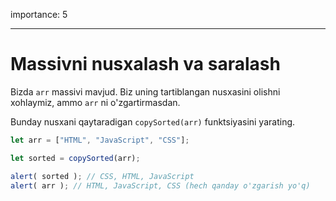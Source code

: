 importance: 5

---

# Massivni nusxalash va saralash

Bizda `arr` massivi mavjud. Biz uning tartiblangan nusxasini olishni xohlaymiz, ammo `arr` ni o'zgartirmasdan.

Bunday nusxani qaytaradigan `copySorted(arr)` funktsiyasini yarating.

```js
let arr = ["HTML", "JavaScript", "CSS"];

let sorted = copySorted(arr);

alert( sorted ); // CSS, HTML, JavaScript
alert( arr ); // HTML, JavaScript, CSS (hech qanday o'zgarish yo'q)
```
